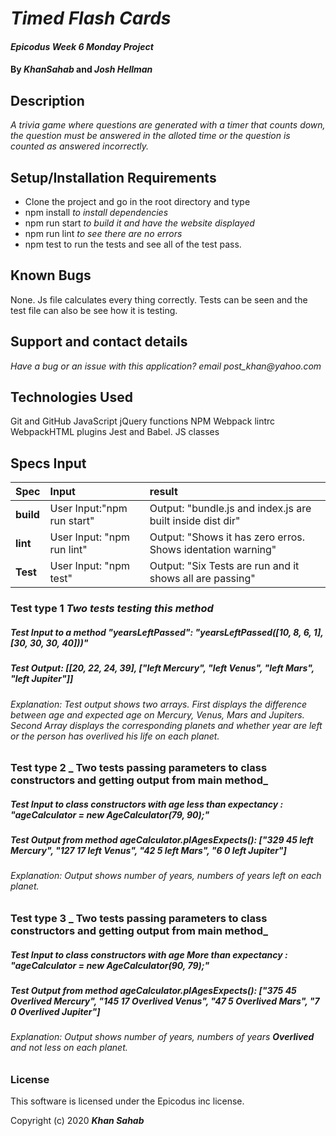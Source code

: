 # _Timed Flash Cards_

#### _Epicodus Week 6 Monday Project_

#### By _**KhanSahab**_ and _**Josh Hellman**_

## Description
_A trivia game where questions are generated with a timer that counts down, the question must be answered in the alloted time or the question is counted as answered incorrectly._


## Setup/Installation Requirements

* Clone the project and go in the root directory and type 
* npm install _to install dependencies_
* npm run start _to build it and have the website displayed_
* npm run lint _to see there are no errors_
* npm test to run the tests and see all of the test pass.

## Known Bugs

None. Js file calculates every thing correctly. Tests can be seen and the test file can also be see how it is testing.

## Support and contact details

_Have a bug or an issue with this application? email post_khan@yahoo.com_

## Technologies Used

Git and GitHub
JavaScript
jQuery
functions
NPM
Webpack
lintrc
WebpackHTML plugins
Jest and Babel.
JS classes


## Specs Input
| Spec | Input | result |
| :-------------  | :-----------------------------------------------------| :----------------------------------------|
| **build**  | User Input:"npm run start" | Output: "bundle.js and index.js are built inside dist dir" |
| **lint** | User Input: "npm run lint" | Output: "Shows it has zero erros. Shows identation warning"|
| **Test** | User Input: "npm test" | Output: "Six Tests are run and it shows all are passing"|
### **Test type 1 _Two tests testing this method_**  
##### Test Input to a method "yearsLeftPassed":        "yearsLeftPassed([10, 8, 6, 1], [30, 30, 30, 40]))"
##### Test Output: [[20, 22, 24, 39], ["left Mercury", "left Venus", "left Mars", "left Jupiter"]]
###### Explanation: Test output shows two arrays. First displays the difference between age and expected age on Mercury, Venus, Mars and Jupiters. Second Array displays the corresponding planets and whether year are left or the person has overlived his life on each planet.
### **Test type 2 _ Two tests passing parameters to class constructors and getting output from main method_**
##### Test Input to class constructors with age **less** than expectancy : "ageCalculator = new AgeCalculator(79, 90);"
##### Test Output from method ageCalculator.plAgesExpects(): ["329 45 left Mercury", "127 17 left Venus", "42 5 left Mars", "6 0 left Jupiter"]
###### Explanation: Output shows number of years, numbers of years left on each planet.

### **Test type 3 _ Two tests passing parameters to class constructors and getting output from main method_**
##### Test Input to class constructors with age **More** than expectancy : "ageCalculator = new AgeCalculator(90, 79);"
##### Test Output from method ageCalculator.plAgesExpects(): ["375 45 Overlived Mercury", "145 17 Overlived Venus", "47 5 Overlived Mars", "7 0 Overlived Jupiter"]
###### Explanation: Output shows number of years, numbers of years _**Overlived**_ and _not_ less on each planet.



### License


This software is licensed under the Epicodus inc license.

Copyright (c) 2020 **_Khan Sahab_**